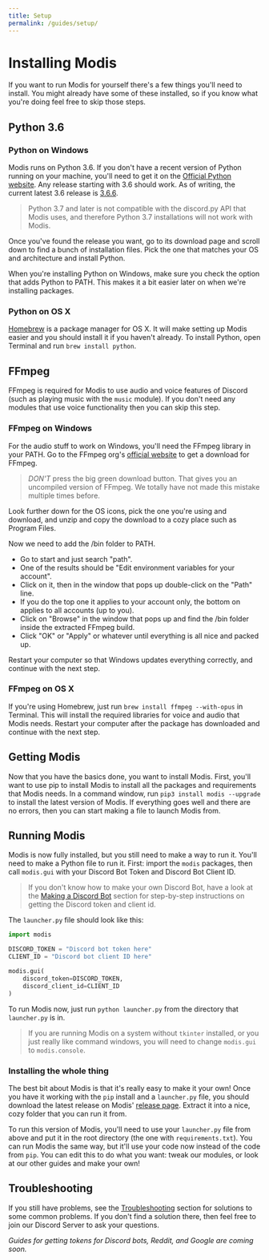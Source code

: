```yaml
---
title: Setup
permalink: /guides/setup/
---
```

# Installing Modis

If you want to run Modis for yourself there's a few things you'll need to install. You might already have some of these installed, so if you know what you're doing feel free to skip those steps.

## Python 3.6

### Python on Windows

Modis runs on Python 3.6. If you don't have a recent version of Python running on your machine, you'll need to get it on the [Official Python website](https://www.python.org/downloads/release).
Any release starting with 3.6 should work.
As of writing, the current latest 3.6 release is [3.6.6](https://www.python.org/downloads/release/python-366/).

> Python 3.7 and later is not compatible with the discord.py API that Modis uses, and therefore Python 3.7 installations will not work with Modis.

Once you've found the release you want, go to its download page and scroll down to find a bunch of installation files.
Pick the one that matches your OS and architecture and install Python.

When you're installing Python on Windows, make sure you check the option that adds Python to PATH. This makes it a bit easier later on when we're installing packages.

### Python on OS X

[Homebrew](https://brew.sh/) is a package manager for OS X. It will make setting up Modis easier and you should install it if you haven't already. To install Python, open Terminal and run `brew install python`.

## FFmpeg

FFmpeg is required for Modis to use audio and voice features of Discord (such as playing music with the `music` module). If you don't need any modules that use voice functionality then you can skip this step.

### FFmpeg on Windows

For the audio stuff to work on Windows, you'll need the FFmpeg library in your PATH.
Go to the FFmpeg org's [official website](https://www.ffmpeg.org/download.html) to get a download for FFmpeg.

> *DON'T* press the big green download button. That gives you an uncompiled version of FFmpeg. We totally have not made this mistake multiple times before.

Look further down for the OS icons, pick the one you're using and download, and unzip and copy the download to a cozy place such as Program Files.

Now we need to add the /bin folder to PATH.

- Go to start and just search "path".
- One of the results should be "Edit environment variables for your account".
- Click on it, then in the window that pops up double-click on the "Path" line.
- If you do the top one it applies to your account only, the bottom on applies to all accounts (up to you).
- Click on "Browse" in the window that pops up and find the /bin folder inside the extracted FFmpeg build.
- Click "OK" or "Apply" or whatever until everything is all nice and packed up.

Restart your computer so that Windows updates everything correctly, and continue with the next step.

### FFmpeg on OS X

If you're using Homebrew, just run `brew install ffmpeg --with-opus` in Terminal. This will install the required libraries for voice and audio that Modis needs. Restart your computer after the package has downloaded and continue with the next step.

## Getting Modis

Now that you have the basics done, you want to install Modis. First, you'll want to use pip to install Modis to install all the packages and requirements that Modis needs. In a command window, run `pip3 install modis --upgrade` to install the latest version of Modis. If everything goes well and there are no errors, then you can start making a file to launch Modis from.

## Running Modis

Modis is now fully installed, but you still need to make a way to run it. You'll need to make a Python file to run it. First: import the `modis` packages, then call `modis.gui` with your Discord Bot Token and Discord Bot Client ID.

> If you don't know how to make your own Discord Bot, have a look at the [Making a Discord Bot](./api-keys.md#making-a-discord-bot) section for step-by-step instructions on getting the Discord token and client id.

The `launcher.py` file should look like this:

```python
import modis

DISCORD_TOKEN = "Discord bot token here"
CLIENT_ID = "Discord bot client ID here"

modis.gui(
    discord_token=DISCORD_TOKEN,
    discord_client_id=CLIENT_ID
)
```

To run Modis now, just run `python launcher.py` from the directory that `launcher.py` is in.

> If you are running Modis on a system without `tkinter` installed, or you just really like command windows, you will need to change `modis.gui` to `modis.console`.

### Installing the whole thing

The best bit about Modis is that it's really easy to make it your own! Once you have it working with the `pip` install and a `launcher.py` file, you should download the latest release on Modis' [release page](https://github.com/Infraxion/modis/releases). Extract it into a nice, cozy folder that you can run it from.

To run this version of Modis, you'll need to use your `launcher.py` file from above and put it in the root directory (the one with `requirements.txt`). You can run Modis the same way, but it'll use your code now instead of the code from `pip`. You can edit this to do what you want: tweak our modules, or look at our other guides and make your own!

## Troubleshooting

If you still have problems, see the [Troubleshooting](../documentation/troubleshooting.md) section for solutions to some common problems. If you don't find a solution there, then feel free to join our Discord Server to ask your questions.

*Guides for getting tokens for Discord bots, Reddit, and Google are coming soon.*
